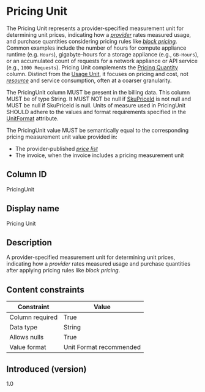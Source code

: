# Pricing Unit

The Pricing Unit represents a provider-specified measurement unit for determining unit prices, indicating how a [*provider*](#glossary:provider) rates measured usage, and purchase quantities considering pricing rules like [*block pricing*](#glossary:block-pricing). Common examples include the number of hours for compute appliance runtime (e.g. `Hours`), gigabyte-hours for a storage appliance (e.g., `GB-Hours`), or an accumulated count of requests for a network appliance or API service (e.g., `1000 Requests`). Pricing Unit complements the [Pricing Quantity](#pricingquantity) column. Distinct from the [Usage Unit](#usageunit), it focuses on pricing and cost, not [*resource*](#glossary:resource) and service consumption, often at a coarser granularity.

The PricingUnit column MUST be present in the billing data. This column MUST be of type String. It MUST NOT be null if [SkuPriceId](#skupriceid) is not null and MUST be null if SkuPriceId is null. Units of measure used in PricingUnit SHOULD adhere to the values and format requirements specified in the [UnitFormat](#unitformat) attribute.

The PricingUnit value MUST be semantically equal to the corresponding pricing measurement unit value provided in:

* The provider-published [*price list*](#glossary:price-list)
* The invoice, when the invoice includes a pricing measurement unit

## Column ID

PricingUnit

## Display name

Pricing Unit

## Description

A provider-specified measurement unit for determining unit prices, indicating how a *provider* rates measured usage and purchase quantities after applying pricing rules like *block pricing*.

## Content constraints

| Constraint      | Value                   |
|-----------------|-------------------------|
| Column required | True                    |
| Data type       | String                  |
| Allows nulls    | True                    |
| Value format    | Unit Format recommended |

## Introduced (version)

1.0

